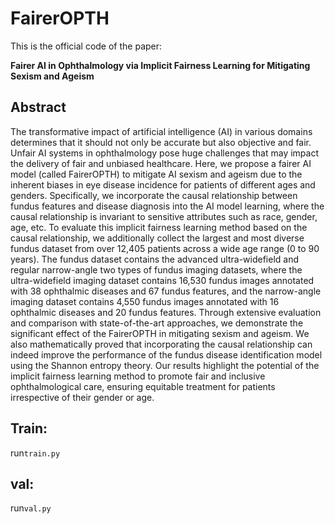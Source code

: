 # FairerOPTH
This is the official code of the paper:

**Fairer AI in Ophthalmology via Implicit Fairness Learning for Mitigating Sexism and Ageism**
## Abstract
The transformative impact of artificial intelligence (AI) in various domains determines that it should not only be accurate but also objective and fair. Unfair AI systems in ophthalmology pose huge challenges that may impact the delivery of fair and unbiased healthcare. Here, we propose a fairer AI model (called FairerOPTH) to mitigate AI sexism and ageism due to the inherent biases in eye disease incidence for patients of different ages and genders. Specifically, we incorporate the causal relationship between fundus features and disease diagnosis into the AI model learning, where the causal relationship is invariant to sensitive attributes such as race, gender, age, etc. To evaluate this implicit fairness learning method based on the causal relationship, we additionally collect the largest and most diverse fundus dataset from over 12,405 patients across a wide age range (0 to 90 years). The fundus dataset contains the advanced ultra-widefield and regular narrow-angle two types of fundus imaging datasets, where the ultra-widefield imaging dataset contains 16,530 fundus images annotated with 38 ophthalmic diseases and 67 fundus features, and the narrow-angle imaging dataset contains 4,550 fundus images annotated with 16 ophthalmic diseases and 20 fundus features. Through extensive evaluation and comparison with state-of-the-art approaches, we demonstrate the significant effect of the FairerOPTH in mitigating sexism and ageism. We also mathematically proved that incorporating the causal relationship can indeed improve the performance of the fundus disease identification model using the Shannon entropy theory. Our results highlight the potential of the implicit fairness learning method to promote fair and inclusive ophthalmological care, ensuring equitable treatment for patients irrespective of their gender or age.

## Train:  
run`train.py`  
## val:  
run`val.py`
